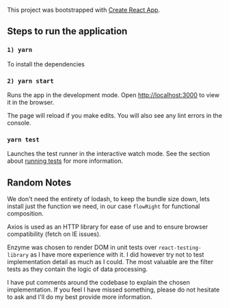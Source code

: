 This project was bootstrapped with [Create React App](https://github.com/facebook/create-react-app).

## Steps to run the application

### `1) yarn`

To install the dependencies

### `2) yarn start`

Runs the app in the development mode.
Open [http://localhost:3000](http://localhost:3000) to view it in the browser.

The page will reload if you make edits.
You will also see any lint errors in the console.

### `yarn test`

Launches the test runner in the interactive watch mode.
See the section about [running tests](https://facebook.github.io/create-react-app/docs/running-tests) for more information.

## Random Notes

We don't need the entirety of lodash, to keep the bundle size down, lets install just the function we need, in our case `flowRight` for functional composition.

Axios is used as an HTTP library for ease of use and to ensure browser compatibility (fetch on IE issues).

Enzyme was chosen to render DOM in unit tests over `react-testing-library` as I have more experience with it. I did however try not to test implementation detail as much as I could. The most valuable are the filter tests as they contain the logic of data processing.

I have put comments around the codebase to explain the chosen implementation. If you feel I have missed something, please do not hesitate to ask and I'll do my best provide more information.
